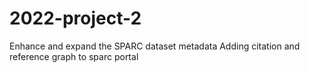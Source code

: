 # 2022-project-2
  Enhance and expand the SPARC dataset metadata
  Adding citation and reference graph to sparc portal
